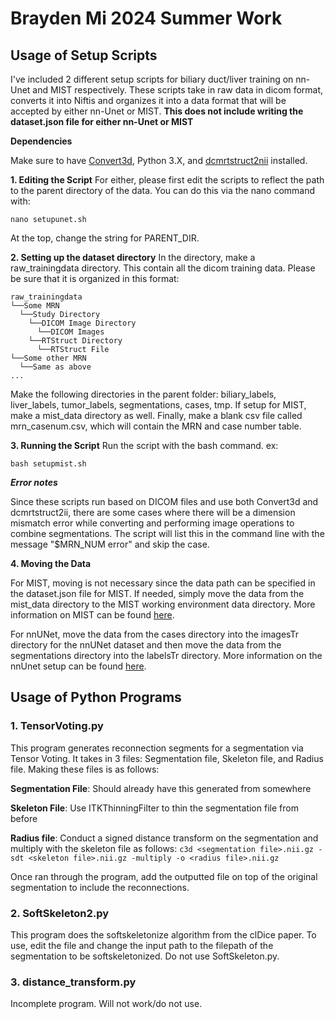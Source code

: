 # Brayden Mi 2024 Summer Work
## Usage of Setup Scripts
I've included 2 different setup scripts for biliary duct/liver training on nn-Unet and MIST respectively. These scripts take in raw data in dicom format, converts it into Niftis and organizes it into a data format that will be accepted by either nn-Unet or MIST. **This does not include writing the dataset.json file for either nn-Unet or MIST**

**Dependencies**

Make sure to have [Convert3d](https://sourceforge.net/projects/c3d/files/), Python 3.X, and [dcmrtstruct2nii](https://github.com/Sikerdebaard/dcmrtstruct2nii) installed. 

**1. Editing the Script**
For either, please first edit the scripts to reflect the path to the parent directory of the data. You can do this via the nano command with:

`nano setupunet.sh`

At the top, change the string for PARENT_DIR.

**2. Setting up the dataset directory**
In the directory, make a raw_trainingdata directory. This contain all the dicom training data. Please be sure that it is organized in this format:

```
raw_trainingdata
└──Some MRN
  └──Study Directory
    └──DICOM Image Directory
      └──DICOM Images
    └──RTStruct Directory
      └──RTStruct File
└──Some other MRN
  └──Same as above
...
```

Make the following directories in the parent folder: biliary_labels, liver_labels, tumor_labels, segmentations, cases, tmp. If setup for MIST, make a mist_data directory as well. Finally, make a blank csv file called mrn_casenum.csv, which will contain the MRN and case number table.

**3. Running the Script**
Run the script with the bash command. ex:

`bash setupmist.sh`

***Error notes***

Since these scripts run based on DICOM files and use both Convert3d and dcmrtstruct2ii, there are some cases where there will be a dimension mismatch error while converting and performing image operations to combine segmentations. The script will list this in the command line with the message "$MRN_NUM error" and skip the case.

**4. Moving the Data**

For MIST, moving is not necessary since the data path can be specified in the dataset.json file for MIST. If needed, simply move the data from the mist_data directory to the MIST working environment data directory. More information on MIST can be found [here](https://mist-medical.readthedocs.io/en/latest/).

For nnUNet, move the data from the cases directory into the imagesTr directory for the nnUNet dataset and then move the data from the segmentations directory into the labelsTr directory. More information on the nnUnet setup can be found [here](https://github.com/MIC-DKFZ/nnUNet/blob/master/documentation/dataset_format.md).


## Usage of Python Programs
### 1. TensorVoting.py
This program generates reconnection segments for a segmentation via Tensor Voting. It takes in 3 files: Segmentation file, Skeleton file, and Radius file. Making these files is as follows:

**Segmentation File**: Should already have this generated from somewhere

**Skeleton File**: Use ITKThinningFilter to thin the segmentation file from before

**Radius file**: Conduct a signed distance transform on the segmentation and multiply with the skeleton file as follows:
`c3d <segmentation file>.nii.gz -sdt <skeleton file>.nii.gz -multiply -o <radius file>.nii.gz`

Once ran through the program, add the outputted file on top of the original segmentation to include the reconnections.

### 2. SoftSkeleton2.py
This program does the softskeletonize algorithm from the clDice paper. To use, edit the file and change the input path to the filepath of the segmentation to be softskeletonized. Do not use SoftSkeleton.py.

### 3. distance_transform.py
Incomplete program. Will not work/do not use.
